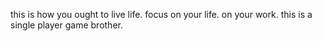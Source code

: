this is how you ought to live life.
focus on your life. on your work.
this is a single player game brother.